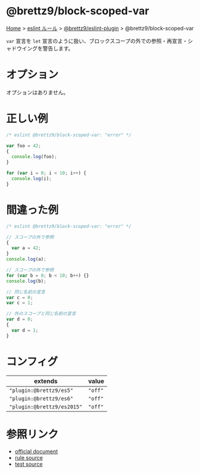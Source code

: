 # @brettz9/block-scoped-var

[Home](../../index.md) >
[eslint ルール](../index.md) >
[@brettz9/eslint-plugin](../@brettz9.md) >
@brettz9/block-scoped-var

`var` 宣言を `let` 宣言のように扱い、ブロックスコープの外での参照・再宣言・シャドウイングを警告します。

# オプション

オプションはありません。

# 正しい例

```javascript
/* eslint @brettz9/block-scoped-var: "error" */

var foo = 42;
{
  console.log(foo);
}

for (var i = 0; i < 10; i++) {
  console.log(i);
}
```

# 間違った例

```javascript
/* eslint @brettz9/block-scoped-var: "error" */

// スコープの外で参照
{
  var a = 42;
}
console.log(a);

// スコープの外で参照
for (var b = 0; b < 10; b++) {}
console.log(b);

// 同じ名前の宣言
var c = 0;
var c = 1;

// 外のスコープと同じ名前の宣言
var d = 0;
{
  var d = 1;
}
```

# コンフィグ

| extends                    | value   |
| -------------------------- | ------- |
| `"plugin:@brettz9/es5"`    | `"off"` |
| `"plugin:@brettz9/es6"`    | `"off"` |
| `"plugin:@brettz9/es2015"` | `"off"` |

# 参照リンク

- [official document](https://github.com/brettz9/eslint-plugin/blob/main/docs/rules/block-scoped-var.md)
- [rule source](https://github.com/brettz9/eslint-plugin/blob/main/lib/rules/block-scoped-var.js)
- [test source](https://github.com/brettz9/eslint-plugin/blob/main/tests/lib/rules/block-scoped-var.js)
